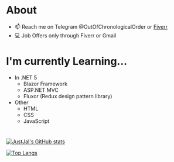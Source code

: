 # About
- 📫 Reach me on Telegram @OutOfChronologicalOrder or [Fiverr](https://www.fiverr.com/justjal)
- 💻 Job Offers only through Fiverr or Gmail
# I'm currently Learning...
 - In .NET 5
   - Blazor Framework 
   - ASP.NET MVC
   - Fluxor (Redux design pattern library)
 - Other
   - HTML
   - CSS
   - JavaScript
#
[![JustJal's GitHub stats](https://github-readme-stats.vercel.app/api?username=JustJal&show_icons=true&theme=midnight-purple)](https://github.com/anuraghazra/github-readme-stats)

[![Top Langs](https://github-readme-stats.vercel.app/api/top-langs/?username=JustJal&show_icons=true&theme=midnight-purple)](https://github.com/anuraghazra/github-readme-stats)


